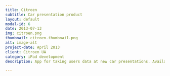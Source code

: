 ```yaml
---
title: Citroen
subtitle: Car presentation product
layout: default
modal-id: 6
date: 2013-07-13
img: citroen.png
thumbnail: citroen-thumbnail.png
alt: image-alt
project-date: April 2013
client: Citroen UA
category: iPad development
description: App for taking users data at new car presentations. Available social signup, signup for test drive, quiz competition, sharing photos with car

---
```

